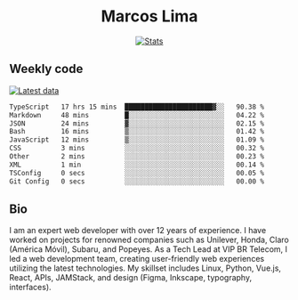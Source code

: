 <div align="center">
  <h1>Marcos Lima</h1>
  
  <a href="https://skvggor.dev">
    <img src="https://github.com/skvggor/skvggor/assets/958723/3c85f137-8d74-4cc8-a2b1-877784f3e44d" alt="Stats" />
  </a>
</div>

## Weekly code

[![Latest data](https://github.com/skvggor/skvggor/actions/workflows/main.yml/badge.svg)](https://github.com/skvggor/skvggor/actions/workflows/main.yml)

<!--START_SECTION:waka-->

```txt
TypeScript   17 hrs 15 mins  ██████████████████████▓░░   90.38 %
Markdown     48 mins         █░░░░░░░░░░░░░░░░░░░░░░░░   04.22 %
JSON         24 mins         ▓░░░░░░░░░░░░░░░░░░░░░░░░   02.15 %
Bash         16 mins         ▒░░░░░░░░░░░░░░░░░░░░░░░░   01.42 %
JavaScript   12 mins         ▒░░░░░░░░░░░░░░░░░░░░░░░░   01.09 %
CSS          3 mins          ░░░░░░░░░░░░░░░░░░░░░░░░░   00.32 %
Other        2 mins          ░░░░░░░░░░░░░░░░░░░░░░░░░   00.23 %
XML          1 min           ░░░░░░░░░░░░░░░░░░░░░░░░░   00.14 %
TSConfig     0 secs          ░░░░░░░░░░░░░░░░░░░░░░░░░   00.05 %
Git Config   0 secs          ░░░░░░░░░░░░░░░░░░░░░░░░░   00.00 %
```

<!--END_SECTION:waka-->

## Bio

<p>I am an expert web developer with over 12 years of experience. I have worked on projects for renowned companies such as Unilever, Honda, Claro (América Móvil), Subaru, and Popeyes. As a Tech Lead at VIP BR Telecom, I led a web development team, creating user-friendly web experiences utilizing the latest technologies. My skillset includes Linux, Python, Vue.js, React, APIs, JAMStack, and design (Figma, Inkscape, typography, interfaces).</p>

<!-- </details> -->

<!-- <div align="center">
  <h2>🤖 Recent Code Activity</h2>
  <img width="500" src="https://github-readme-stats.vercel.app/api/wakatime?username=skvggor&hide_title=true&layout=compact&theme=transparent" alt="Wakatime Stats" />
</div>

<br>

<div align="center">
  <h2>📈 GitHub Stats</h2>
  <img width="500" src="https://github-readme-stats.vercel.app/api?username=skvggor&show_icons=true&theme=transparent&hide_title=true&count_private=true" alt="GitHub Stats" />
</div>
 -->
